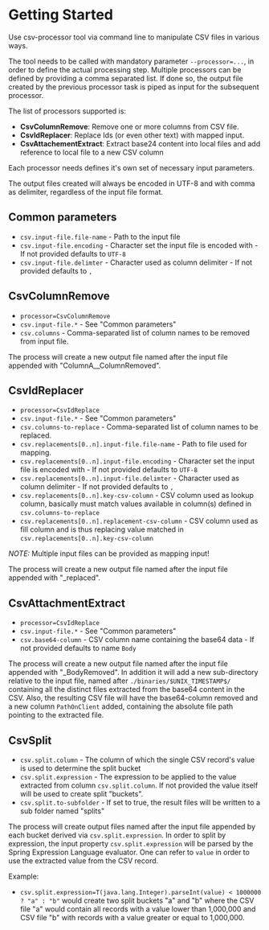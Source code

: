 # Getting Started

Use csv-processor tool via command line to manipulate CSV files in various ways.

The tool needs to be called with mandatory parameter `--processor=...`, in order to define the actual processing step. Multiple processors can be defined by providing a comma separated list. 
If done so, the output file created by the previous processor task is piped as input for the subsequent processor.

The list of processors supported is:

* **CsvColumnRemove**: Remove one or more columns from CSV file.
* **CsvIdReplacer**: Replace Ids (or even other text) with mapped input.
* **CsvAttachementExtract**: Extract base24 content into local files and add reference to local file to a new CSV column

Each processor needs defines it's own set of necessary input parameters.

The output files created will always be encoded in UTF-8 and with comma as delimiter, regardless of the input file format. 

## Common parameters

* `csv.input-file.file-name` - Path to the input file
* `csv.input-file.encoding` - Character set the input file is encoded with - If not provided defaults to `UTF-8`
* `csv.input-file.delimter` - Character used as column delimiter - If not provided defaults to `,`

## CsvColumnRemove

* `processor=CsvColumnRemove`
* `csv.input-file.*` - See "Common parameters"
* `csv.columns` - Comma-separated list of column names to be removed from input file.

The process will create a new output file named after the input file appended with "ColumnA__ColumnRemoved".

## CsvIdReplacer

* `processor=CsvIdReplace`
* `csv.input-file.*` - See "Common parameters"
* `csv.columns-to-replace` - Comma-separated list of column names to be replaced.
* `csv.replacements[0..n].input-file.file-name` - Path to file used for mapping.
* `csv.replacements[0..n].input-file.encoding` - Character set the input file is encoded with - If not provided defaults to `UTF-8`
* `csv.replacements[0..n].input-file.delimter` - Character used as column delimiter - If not provided defaults to `,`
* `csv.replacements[0..n].key-csv-column` - CSV column used as lookup column, basically must match values available in column(s) defined in `csv.columns-to-replace`
* `csv.replacements[0..n].replacement-csv-column` - CSV column used as fill column and is thus replacing value matched in `csv.replacements[0..n].key-csv-column` 

*NOTE:* Multiple input files can be provided as mapping input!

The process will create a new output file named after the input file appended with "_replaced".

## CsvAttachmentExtract

* `processor=CsvIdReplace`
* `csv.input-file.*` - See "Common parameters"
* `csv.base64-column` - CSV column name containing the base64 data - If not provided defaults to name `Body` 

The process will create a new output file named after the input file appended with "_BodyRemoved". 
In addition it will add a new sub-directory relative to the input file, named after `./binaries/$UNIX_TIMESTAMP$/` containing all the distinct files extracted from the base64 content in the CSV.
Also, the resulting CSV file will have the base64-column removed and a new column `PathOnClient` added, containing the absolute file path pointing to the extracted file.

## CsvSplit

* `csv.split.column` - The column of which the single CSV record's value is used to determine the split bucket
* `csv.split.expression` - The expression to be applied to the value extracted from column `csv.split.column`. If not provided the value itself will be used to create split "buckets". 
* `csv.split.to-subfolder` - If set to true, the result files will be written to a sub folder named "splits"

 The process will create output files named after the input file appended by each bucket derived via `csv.split.expression`. 
 In order to split by expression, the input property `csv.split.expression` will be parsed by the Spring Expression Language evaluator. One can refer to `value` in order to use the extracted value from the CSV record.
 
 Example:
 
 * `csv.split.expression=T(java.lang.Integer).parseInt(value) < 1000000 ? "a" : "b"` would create two split buckets "a" and "b" where the CSV file "a" would contain all records with a value lower than 1,000,000 and CSV file "b" with records with a value greater or equal to 1,000,000.      
